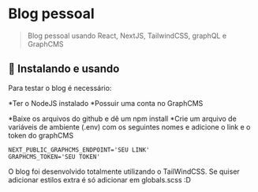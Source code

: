 # Blog pessoal 


> Blog pessoal usando React, NextJS, TailwindCSS, graphQL e GraphCMS


## 🚀 Instalando e usando

Para testar o blog é necessário:

*Ter o NodeJS instalado
*Possuir uma conta no GraphCMS

*Baixe os arquivos do github e dê um npm install
*Crie um arquivo de variáveis de ambiente (.env) com os seguintes nomes e adicione o link e o token do graphCMS

```
NEXT_PUBLIC_GRAPHCMS_ENDPOINT='SEU LINK'
GRAPHCMS_TOKEN='SEU TOKEN'
```

O blog foi desenvolvido totalmente utilizando o TailWindCSS. Se quiser adicionar estilos extra é só adicionar em globals.scss :D
